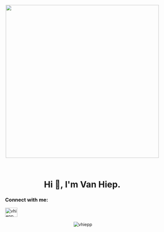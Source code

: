 <p align="center">
  <img align="center" src="https://user-images.githubusercontent.com/74038190/225813708-98b745f2-7d22-48cf-9150-083f1b00d6c9.gif" width="500"> 
</p>
<br>
<h1 align="center">Hi 👋, I'm Van Hiep.</h1>
<h3 align="left">Connect with me:</h3>
<p align="left">
<a href="https://fb.com/vhiepp" target="_blank"><img align="center" src="https://raw.githubusercontent.com/rahuldkjain/github-profile-readme-generator/master/src/images/icons/Social/facebook.svg" alt="vhiepp" height="30" width="40" /></a>
</p>

<p align="center">&nbsp;<img align="center" src="https://github-readme-stats.vercel.app/api?username=vhiepp&show_icons=true&locale=en" alt="vhiepp" /></p>
